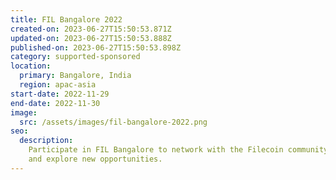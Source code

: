 ```yaml
---
title: FIL Bangalore 2022
created-on: 2023-06-27T15:50:53.871Z
updated-on: 2023-06-27T15:50:53.888Z
published-on: 2023-06-27T15:50:53.898Z
category: supported-sponsored
location:
  primary: Bangalore, India
  region: apac-asia
start-date: 2022-11-29
end-date: 2022-11-30
image:
  src: /assets/images/fil-bangalore-2022.png
seo:
  description:
    Participate in FIL Bangalore to network with the Filecoin community
    and explore new opportunities.
---
```


